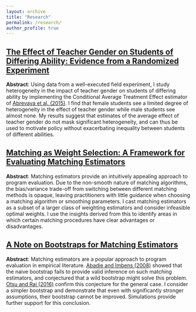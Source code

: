 ```yaml
---
layout: archive
title: "Research"
permalink: /research/
author_profile: true
---
```


## [The Effect of Teacher Gender on Students of Differing Ability: Evidence from a Randomized Experiment](https://njulius.github.io/files/njulius_jmp.pdf)

**Abstract**: Using data from a well-executed field experiment, I study heterogeneity in the impact of teacher gender on students of differing ability by implementing the Conditional Average Treatment Effect estimator of [Abrevaya et al. (2015)](https://doi.org/10.1080/07350015.2014.975555). I find that female students see a limited degree of heterogeneity in the effect of teacher gender while male students see almost none. My results suggest that estimates of the average effect of teacher gender do not mask significant heterogeneity, and can thus be used to motivate policy without exacerbating inequality between students of different abilities.

## [Matching as Weight Selection: A Framework for Evaluating Matching Estimators](https://njulius.github.io/files/njulius_maw.pdf)

**Abstract**: Matching estimators provide an intuitively appealing approach to program evaluation. Due to the non-smooth nature of matching algorithms, the bias/variance trade-off from switching between different matching methods is opaque, leaving practitioners with little guidance when choosing a matching algorithm or smoothing parameters. I cast matching estimators as a subset of a larger class of weighting estimators and consider infeasible optimal weights. I use the insights derived from this to identify areas in which certain matching procedures have clear advantages or disadvantages.

## [A Note on Bootstraps for Matching Estimators](https://njulius.github.io/files/njulius_matchingbootstrap.pdf)

**Abstract**: Matching estimators are a popular approach to program evaluation in empirical literature. [Abadie and Imbens (2008)](https://doi.org/10.3982/ECTA6474) showed that the naive bootstrap fails to provide valid inference on such matching estimators, and conjectured that a wild bootstrap might solve this problem. [Otsu and Rai (2016)](https://doi.org/10.1080/01621459.2016.1231613) confirm this conjecture for the general case. I consider a simpler bootstrap and demonstrate that even with significantly stronger assumptions, their bootstrap cannot be improved. Simulations provide further support for this conclusion.
